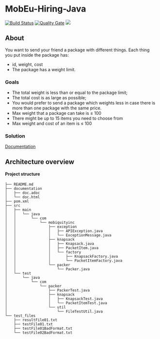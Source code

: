# MobEu-Hiring-Java

[![Build Status](https://travis-ci.org/andrewbessa/MobEu-Hiring-Java.svg?branch=master)](https://travis-ci.org/andrewbessa/MobEu-Hiring-Java)
[![Quality Gate](https://sonarcloud.io/api/project_badges/measure?project=andrewbessa_MobEu-Hiring-Java&metric=alert_status)](https://sonarcloud.io/dashboard?id=andrewbessa_MobEu-Hiring-Java) 
<a href="https://opensource.org/licenses/MIT"><img src="https://img.shields.io/badge/License-MIT-blue.svg"></a>

## About

You want to send your friend a package with different things. Each thing you put inside the package has:

* id, weight, cost
* The package has a weight limit.

### Goals

* The total weight is less than or equal to the package limit;
* The total cost is as large as possible;
* You would prefer to send a package which weights less in case there is more than one package with the same price.
* Max weight that a package can take is ≤ 100
* There might be up to 15 items you need to choose from
* Max weight and cost of an item is ≤ 100

### Solution

[Documentation](http://htmlpreview.github.io/?https://github.com/andrewbessa/MobEu-Hiring-Java/blob/master/documentation/doc.html) 

## Architecture overview

#### Project structure

```
├── README.md
├── documentation
│   ├── doc.adoc
│   └── doc.html 
├── pom.xml
├── src
│   ├── main
│   │   └── java
│   │       └── com
│   │           └── mobiquityinc
│   │               ├── exception
│   │               │   ├── APIException.java
│   │               │   └── ExceptionMessage.java
│   │               ├── knapsack
│   │               │   ├── Knapsack.java
│   │               │   ├── PacketItem.java
│   │               │   └── factory
│   │               │       ├── KnapsackFactory.java
│   │               │       └── PacketItemFactory.java
│   │               └── packer
│   │                   └── Packer.java
│   └── test
│       └── java
│           └── com
│               └── packer
│                   ├── PackerTest.java
│                   ├── knapsack
│                   │   ├── KnapsackTest.java
│                   │   └── PacketItemTest.java
│                   └── util
│                       └── FileTestUtil.java
└── test_files
    ├── resultFile01.txt
    ├── testFile01.txt
    ├── testFile01BadFormat.txt
    └── testFile02BadFormat.txt
```